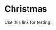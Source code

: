 # Christmas

Use this link for testing:
<a href="https://codehs.com/sandbox/ichirookochi/website-for-christmas-2/run"></a>
